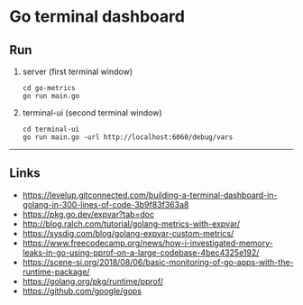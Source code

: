 
# Go terminal dashboard

## Run

1. server (first terminal window)
	```
	cd go-metrics
	go run main.go
	```

2. terminal-ui (second terminal window)
	```
	cd terminal-ui
	go run main.go -url http://localhost:6060/debug/vars
	```

---

## Links
- https://levelup.gitconnected.com/building-a-terminal-dashboard-in-golang-in-300-lines-of-code-3b9f83f363a8
- https://pkg.go.dev/expvar?tab=doc
- http://blog.ralch.com/tutorial/golang-metrics-with-expvar/
- https://sysdig.com/blog/golang-expvar-custom-metrics/
- https://www.freecodecamp.org/news/how-i-investigated-memory-leaks-in-go-using-pprof-on-a-large-codebase-4bec4325e192/
- https://scene-si.org/2018/08/06/basic-monitoring-of-go-apps-with-the-runtime-package/
- https://golang.org/pkg/runtime/pprof/
- https://github.com/google/gops
